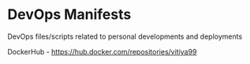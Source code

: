 # DevOps Manifests

DevOps files/scripts related to personal developments and deployments

DockerHub - https://hub.docker.com/repositories/vitiya99